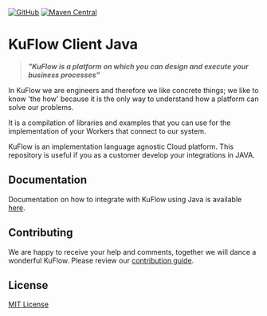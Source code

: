 [![GitHub](https://img.shields.io/github/license/kuflow/kuflow-engine-client-java?label=License)](https://github.com/kuflow/kuflow-engine-client-java/blob/master/LICENSE)
[![Maven Central](https://img.shields.io/maven-central/v/com.kuflow.engine.client/kuflow-engine-client?label=Maven%20Central)](https://search.maven.org/search?q=g:%22com.kuflow.engine.client%22%20AND%20a:%22kuflow-engine-client%22)

# KuFlow Client Java

> ***"KuFlow is a platform on which you can design and execute your business processes"***

In KuFlow we are engineers and therefore we like concrete things; we like to know 'the how' because it is the only way to understand how a platform can solve our problems.

It is a compilation of libraries and examples that you can use for the implementation of your Workers that connect to our system. 

KuFlow is an implementation language agnostic Cloud platform. This repository is useful if you as a customer develop your integrations in JAVA.

## Documentation

Documentation on how to integrate with KuFlow using Java is available [here](https://docs.kuflow.com/developers/guides/java).

## Contributing

We are happy to receive your help and comments, together we will dance a wonderful KuFlow. Please review our [contribution guide](CONTRIBUTING.md).

## License

[MIT License](https://github.com/kuflow/kuflow-components-java/blob/master/LICENSE)
